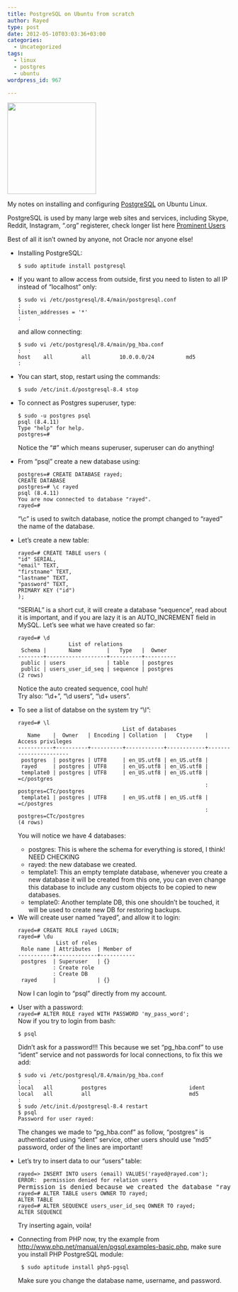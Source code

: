 ```yaml
---
title: PostgreSQL on Ubuntu from scratch
author: Rayed
type: post
date: 2012-05-10T03:03:36+03:00
categories:
  - Uncategorized
tags:
  - linux
  - postgres
  - ubuntu
wordpress_id: 967

---
```

<p><img alt="" src="http://upload.wikimedia.org/wikipedia/commons/thumb/2/29/Postgresql_elephant.svg/200px-Postgresql_elephant.svg.png" title="PostgreSQL" class="alignright" width="200" height="206" /></p>
<p>My notes on installing and configuring <a href="http://www.postgresql.org/">PostgreSQL</a> on Ubuntu Linux.</p>
<p>PostgreSQL is used by many large web sites and services, including Skype, Reddit, Instagram, &#8220;.org&#8221; registerer, check longer list here <a href="http://en.wikipedia.org/wiki/PostgreSQL#Prominent_users">Prominent Users</a></p>
<p>Best of all it isn&#8217;t owned by anyone, not Oracle nor anyone else!</p>
<p><!--more--></p>
<ul>
<li>
Installing PostgreSQL:</p>
<pre><code>$ sudo aptitude install postgresql</code></pre>
</li>
<li>
If you want to allow access from outside, first you need to listen to all IP instead of &#8220;localhost&#8221; only:</p>
<pre><code>$ sudo vi /etc/postgresql/8.4/main/postgresql.conf 
:
listen_addresses = '*'
:</code></pre>
<p>and allow connecting:</p>
<pre><code>$ sudo vi /etc/postgresql/8.4/main/pg_hba.conf 
:
host    all         all         10.0.0.0/24          md5
:</code></pre>
</li>
<li>You can start, stop, restart using the commands:
<pre><code>$ sudo /etc/init.d/postgresql-8.4 stop</code></pre>
</li>
<li>To connect as Postgres superuser, type:
<pre><code>$ sudo -u postgres psql
psql (8.4.11)
Type "help" for help.
postgres=#</code></pre>
<p>Notice the &#8220;#&#8221; which means superuser, superuser can do anything!</li>
<li>From &#8220;psql&#8221; create a new database using:
<pre><code>postgres=# CREATE DATABASE rayed;
CREATE DATABASE
postgres=# \c rayed
psql (8.4.11)
You are now connected to database "rayed".
rayed=# </code></pre>
<p>&#8220;\c&#8221; is used to switch database, notice the prompt changed to &#8220;rayed&#8221; the name of the database.</li>
<li>Let&#8217;s create a new table:
<pre><code>rayed=# CREATE TABLE users (
"id" SERIAL,
"email" TEXT,
"firstname" TEXT,
"lastname" TEXT,
"password" TEXT,
PRIMARY KEY ("id")
);</code></pre>
<p>&#8220;SERIAL&#8221; is a short cut, it will create a database &#8220;sequence&#8221;, read about it is important, and if you are lazy it is an AUTO_INCREMENT field in MySQL. Let&#8217;s see what we have created so far:</p>
<pre><code>rayed=# \d
                List of relations
 Schema |       Name        |   Type   |  Owner   
--------+-------------------+----------+----------
 public | users             | table    | postgres
 public | users_user_id_seq | sequence | postgres
(2 rows)</code></pre>
<p>Notice the auto created sequence, cool huh!<br />
Try also: &#8220;\d+&#8221;, &#8220;\d users&#8221;, &#8220;\d+ users&#8221;.</li>
<li>To see a list of databse on the system try &#8220;\l&#8221;:
<pre><code>rayed=# \l
                                 List of databases
   Name    |  Owner   | Encoding | Collation  |   Ctype    |   Access privileges   
-----------+----------+----------+------------+------------+-----------------------
 postgres  | postgres | UTF8     | en_US.utf8 | en_US.utf8 | 
 rayed     | postgres | UTF8     | en_US.utf8 | en_US.utf8 | 
 template0 | postgres | UTF8     | en_US.utf8 | en_US.utf8 | =c/postgres
                                                           : postgres=CTc/postgres
 template1 | postgres | UTF8     | en_US.utf8 | en_US.utf8 | =c/postgres
                                                           : postgres=CTc/postgres
(4 rows)</code></pre>
<p>You will notice we have 4 databases:</p>
<ul>
<li>postgres: This is where the schema for everything is stored, I think! NEED CHECKING</li>
<li>rayed: the new database we created.</li>
<li>template1: This an empty template database, whenever you create a new database it will be created from this one, you can even change this database to include any custom objects to be copied to new databases.</li>
<li>template0: Another template DB, this one shouldn&#8217;t be touched, it will be used to create new DB for restoring backups.</li>
</ul>
</li>
<li>We will create user named &#8220;rayed&#8221;, and allow it to login:
<pre><code>rayed=# CREATE ROLE rayed LOGIN;
rayed=# \du
            List of roles
 Role name | Attributes  | Member of 
-----------+-------------+-----------
 postgres  | Superuser   | {}
           : Create role   
           : Create DB     
 rayed     |             | {}</code></pre>
<p>Now I can login to &#8220;psql&#8221; directly from my account.
</li>
<li>User with a password:<br />
<code>rayed=# ALTER ROLE rayed WITH PASSWORD 'my_pass_word';</code><br />
Now if you try to login from bash:</p>
<pre><code>$ psql </code></pre>
<p>Didn&#8217;t ask for a password!!! This because we set &#8220;pg_hba.conf&#8221; to use &#8220;ident&#8221; service and not passwords for local connections, to fix this we add:</p>
<pre><code>$ sudo vi /etc/postgresql/8.4/main/pg_hba.conf
:
local   all         postgres                          ident
local   all         all                               md5
:
$ sudo /etc/init.d/postgresql-8.4 restart
$ psql
Password for user rayed:</code></pre>
<p>The changes we made to &#8220;pg_hba.conf&#8221; as follow, &#8220;postgres&#8221; is authenticated using &#8220;ident&#8221; service, other users should use &#8220;md5&#8221; password, order of the lines are important!
</li>
<li>Let&#8217;s try to insert data to our &#8220;users&#8221; table:
<pre><code>rayed=> INSERT INTO users (email) VALUES('rayed@rayed.com');
ERROR:  permission denied for relation users</code>
Permission is denied because we created the database "rayed" and the table "users" from "postgres" account, and by default the creator will be the owner, we need to change the owner, from superuser (i.e. postgres) type:
<code>rayed=# ALTER TABLE users OWNER TO rayed;
ALTER TABLE
rayed=# ALTER SEQUENCE users_user_id_seq OWNER TO rayed;
ALTER SEQUENCE</code></pre>
<p>Try inserting again, voila!
</li>
<li>Connecting from PHP now, try the example from <a href="http://www.php.net/manual/en/pgsql.examples-basic.php">http://www.php.net/manual/en/pgsql.examples-basic.php</a>, make sure you install PHP PostgreSQL module:
<pre><code> $ sudo aptitude install php5-pgsql</code></pre>
<p>Make sure you change the database name, username, and password.
</li>
</ul>
